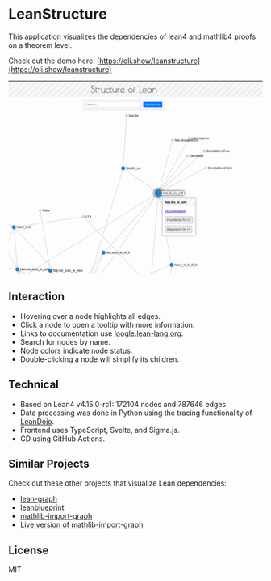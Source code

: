 # LeanStructure

This application visualizes the dependencies of lean4 and mathlib4 proofs on a theorem level.

Check out the demo here: [https://oli.show/leanstructure](https://oli.show/leanstructure)

![Screenshot](screenshot.png)

## Interaction

- Hovering over a node highlights all edges.
- Click a node to open a tooltip with more information.
- Links to documentation use [loogle.lean-lang.org](https://loogle.lean-lang.org).
- Search for nodes by name.
- Node colors indicate node status.
- Double-clicking a node will simplify its children.

## Technical

- Based on Lean4 v4.15.0-rc1: 172104 nodes and 787646 edges
- Data processing was done in Python using the tracing functionality of [LeanDojo](https://github.com/lean-dojo/LeanDojo).
- Frontend uses TypeScript, Svelte, and Sigma.js.
- CD using GitHub Actions.

## Similar Projects

Check out these other projects that visualize Lean dependencies:

- [lean-graph](https://github.com/patrik-cihal/lean-graph)
- [leanblueprint](https://github.com/PatrickMassot/leanblueprint)
- [mathlib-import-graph](https://github.com/eric-wieser/mathlib-import-graph)
- [Live version of mathlib-import-graph](https://leanprover-community.github.io//mathlib4_docs/mathlib.html)

## License

MIT